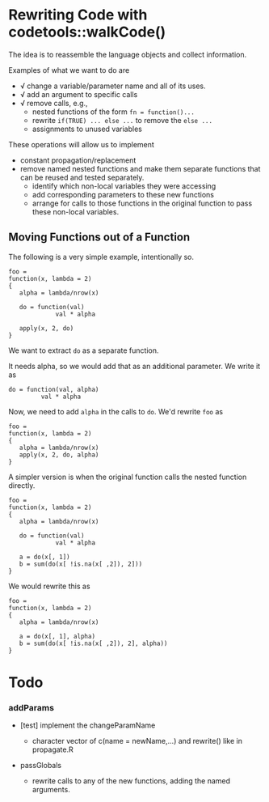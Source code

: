 # Rewriting Code with codetools::walkCode()

The idea is to reassemble the language objects and collect 
information.

Examples of what we want to do are 

+ √ change a variable/parameter name and all of its uses.
+ √ add an argument to specific calls
+ √ remove calls, e.g.,
    + nested functions of the form `fn = function()...`
	+ rewrite `if(TRUE) ... else ...` to remove the `else ...`
    + assignments to unused variables
	
These operations will allow us to implement

+ constant propagation/replacement
+ remove named nested functions and make them separate functions that can be reused and tested separately.
   + identify which non-local variables they were accessing
   + add corresponding parameters to these new functions
   + arrange for calls to those functions in the original function 
       to pass these non-local variables.


## Moving Functions out of a Function 

The following is a very simple example, intentionally so.

```
foo =
function(x, lambda = 2)
{
   alpha = lambda/nrow(x)
   
   do = function(val)
             val * alpha
			 
   apply(x, 2, do)
}
```
We want to extract `do` as a separate function.

It needs alpha, so we would add that as an additional parameter.
We write it as
```
do = function(val, alpha)
         val * alpha
```

Now, we need to add `alpha` in the calls to `do`.
We'd rewrite `foo` as
```
foo =
function(x, lambda = 2)
{
   alpha = lambda/nrow(x)
   apply(x, 2, do, alpha)
}
```


A simpler version is when the original function calls the nested function directly.
```
foo =
function(x, lambda = 2)
{
   alpha = lambda/nrow(x)
   
   do = function(val)
             val * alpha
			 
   a = do(x[, 1])
   b = sum(do(x[ !is.na(x[ ,2]), 2]))   
}
```
We would rewrite this as
```
foo =
function(x, lambda = 2)
{
   alpha = lambda/nrow(x)
  
   a = do(x[, 1], alpha)
   b = sum(do(x[ !is.na(x[ ,2]), 2], alpha))   
}
```



# Todo

### addParams

+ [test] implement the changeParamName
   + character vector of c(name = newName,...) and rewrite() like in propagate.R

+ passGlobals
   + rewrite calls to any of the new functions, adding the named arguments.
